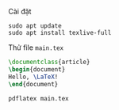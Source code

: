 Cài đặt

```
sudo apt update
sudo apt install texlive-full
```
 

Thử file `main.tex`



```latex
\documentclass{article}
\begin{document}
Hello, \LaTeX!
\end{document}
```


```bash
pdflatex main.tex
```
